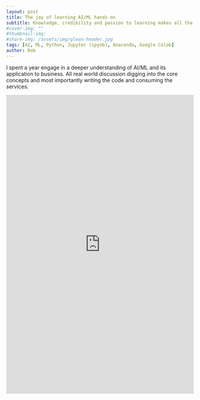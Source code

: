 ```yaml
---
layout: post
title: The joy of learning AI/ML hands-on 
subtitle: Knowledge, credibility and passion to learning makes all the difference in your conversations 
#cover-img: ""
#thumbnail-img: 
#share-img: /assets/img/glean-header.jpg
tags: [AI, ML, Python, Jupyter (ipynb), Anaconda, Google Colab]
author: Rob
---
```


I spent a year engage in a deeper understanding of AI/ML and its application to business. All real world discussion digging into the core concepts and most importantly writing the code and consuming the services.

<iframe src="https://www.linkedin.com/embed/feed/update/urn:li:share:7269419038831718402" height="802" width="504" frameborder="0" allowfullscreen="" title="Embedded post"></iframe>